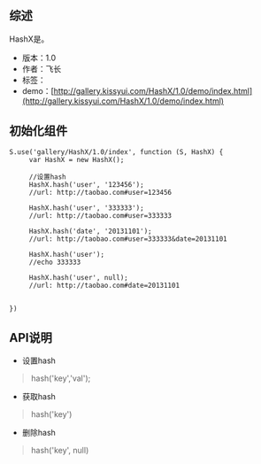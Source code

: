 ## 综述

HashX是。

* 版本：1.0
* 作者：飞长
* 标签：
* demo：[http://gallery.kissyui.com/HashX/1.0/demo/index.html](http://gallery.kissyui.com/HashX/1.0/demo/index.html)

## 初始化组件

    S.use('gallery/HashX/1.0/index', function (S, HashX) {
         var HashX = new HashX();
         
         //设置hash
         HashX.hash('user', '123456');
         //url: http://taobao.com#user=123456
         
         HashX.hash('user', '333333');
         //url: http://taobao.com#user=333333
         
         HashX.hash('date', '20131101');         
         //url: http://taobao.com#user=333333&date=20131101
         
         HashX.hash('user');
         //echo 333333
         
         HashX.hash('user', null);
         //url: http://taobao.com#date=20131101
         

    })

## API说明

* 设置hash
>	hash('key','val');

* 获取hash
>	hash('key')

* 删除hash
>	hash('key', null)



